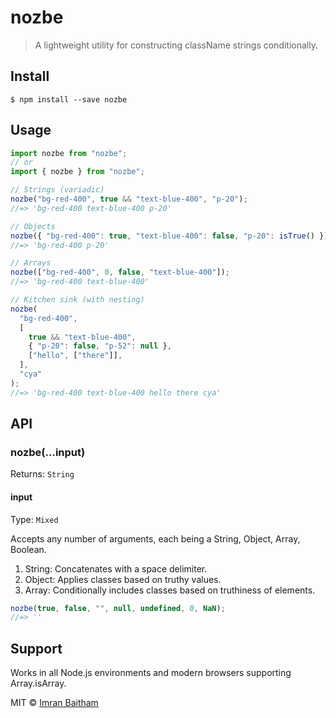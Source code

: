 # nozbe

> A lightweight utility for constructing className strings conditionally.

## Install

```
$ npm install --save nozbe
```

## Usage

```js
import nozbe from "nozbe";
// or
import { nozbe } from "nozbe";

// Strings (variadic)
nozbe("bg-red-400", true && "text-blue-400", "p-20");
//=> 'bg-red-400 text-blue-400 p-20'

// Objects
nozbe({ "bg-red-400": true, "text-blue-400": false, "p-20": isTrue() });
//=> 'bg-red-400 p-20'

// Arrays
nozbe(["bg-red-400", 0, false, "text-blue-400"]);
//=> 'bg-red-400 text-blue-400'

// Kitchen sink (with nesting)
nozbe(
  "bg-red-400",
  [
    true && "text-blue-400",
    { "p-20": false, "p-52": null },
    ["hello", ["there"]],
  ],
  "cya"
);
//=> 'bg-red-400 text-blue-400 hello there cya'
```

## API

### nozbe(...input)

Returns: `String`

#### input

Type: `Mixed`

Accepts any number of arguments, each being a String, Object, Array, Boolean.

1. String: Concatenates with a space delimiter.
2. Object: Applies classes based on truthy values.
3. Array: Conditionally includes classes based on truthiness of elements.

```js
nozbe(true, false, "", null, undefined, 0, NaN);
//=> ''
```

## Support

Works in all Node.js environments and modern browsers supporting Array.isArray.

MIT © [Imran Baitham](https://lukeed.com)
